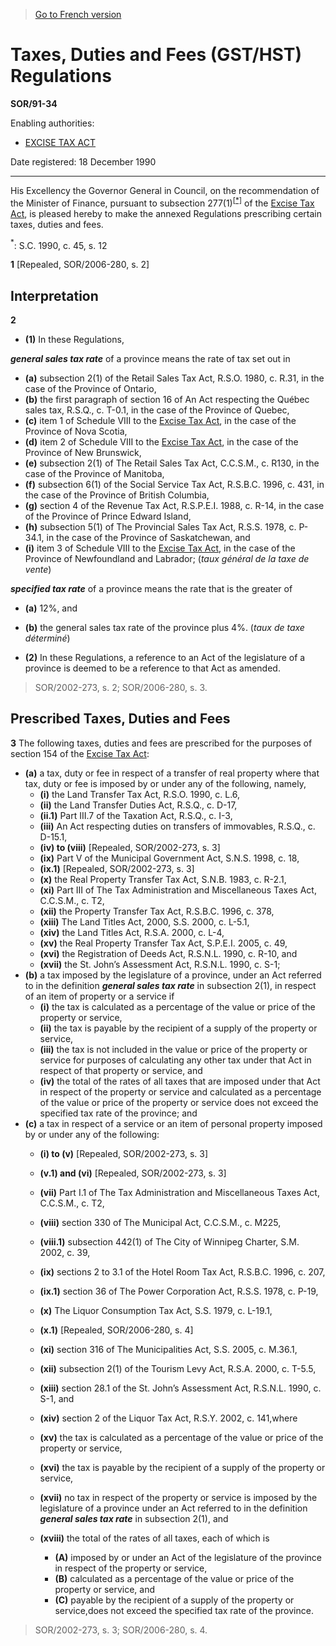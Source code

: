 > [Go to French version](/fr/Règlements/Décrets,%20ordonnances%20et%20règlements%20statutaires/91/34.md)

# Taxes, Duties and Fees (GST/HST) Regulations

**SOR/91-34**

Enabling authorities: 
- [EXCISE TAX ACT](/en/Acts/Revised%20Statutes%20of%20Canada/E/E-15.md)

Date registered: 18 December 1990

----------

His Excellency the Governor General in Council, on the recommendation of the Minister of Finance, pursuant to subsection 277(1)<sup><a href='#footnotea_e'>[*]</a></sup> of the [Excise Tax Act](/en/Acts/Revised%20Statutes%20of%20Canada/E/E-15.md), is pleased hereby to make the annexed Regulations prescribing certain taxes, duties and fees.

<a name='footnotea_e'><sup>*</sup></a>: S.C. 1990, c. 45, s. 12<br />



**1** [Repealed, SOR/2006-280, s. 2]




## Interpretation


**2** 

- **(1)** In these Regulations,

***general sales tax rate*** of a province means the rate of tax set out in
- **(a)** subsection 2(1) of the Retail Sales Tax Act, R.S.O. 1980, c. R.31, in the case of the Province of Ontario,
- **(b)** the first paragraph of section 16 of An Act respecting the Québec sales tax, R.S.Q., c. T-0.1, in the case of the Province of Quebec,
- **(c)** item 1 of Schedule VIII to the [Excise Tax Act](/en/Acts/Revised%20Statutes%20of%20Canada/E/E-15.md), in the case of the Province of Nova Scotia,
- **(d)** item 2 of Schedule VIII to the [Excise Tax Act](/en/Acts/Revised%20Statutes%20of%20Canada/E/E-15.md), in the case of the Province of New Brunswick,
- **(e)** subsection 2(1) of The Retail Sales Tax Act, C.C.S.M., c. R130, in the case of the Province of Manitoba,
- **(f)** subsection 6(1) of the Social Service Tax Act, R.S.B.C. 1996, c. 431, in the case of the Province of British Columbia,
- **(g)** section 4 of the Revenue Tax Act, R.S.P.E.I. 1988, c. R-14, in the case of the Province of Prince Edward Island,
- **(h)** subsection 5(1) of The Provincial Sales Tax Act, R.S.S. 1978, c. P-34.1, in the case of the Province of Saskatchewan, and
- **(i)** item 3 of Schedule VIII to the [Excise Tax Act](/en/Acts/Revised%20Statutes%20of%20Canada/E/E-15.md), in the case of the Province of Newfoundland and Labrador; (*taux général de la taxe de vente*)

***specified tax rate*** of a province means the rate that is the greater of
- **(a)** 12%, and
- **(b)** the general sales tax rate of the province plus 4%. (*taux de taxe déterminé*)

- **(2)** In these Regulations, a reference to an Act of the legislature of a province is deemed to be a reference to that Act as amended.
> SOR/2002-273, s. 2; SOR/2006-280, s. 3.





## Prescribed Taxes, Duties and Fees


**3** The following taxes, duties and fees are prescribed for the purposes of section 154 of the [Excise Tax Act](/en/Acts/Revised%20Statutes%20of%20Canada/E/E-15.md):
- **(a)** a tax, duty or fee in respect of a transfer of real property where that tax, duty or fee is imposed by or under any of the following, namely,
	- **(i)** the Land Transfer Tax Act, R.S.O. 1990, c. L.6,
	- **(ii)** the Land Transfer Duties Act, R.S.Q., c. D-17,
	- **(ii.1)** Part III.7 of the Taxation Act, R.S.Q., c. I-3,
	- **(iii)** An Act respecting duties on transfers of immovables, R.S.Q., c. D-15.1,
	- **(iv) to (viii)** [Repealed, SOR/2002-273, s. 3]
	- **(ix)** Part V of the Municipal Government Act, S.N.S. 1998, c. 18,
	- **(ix.1)** [Repealed, SOR/2002-273, s. 3]
	- **(x)** the Real Property Transfer Tax Act, S.N.B. 1983, c. R-2.1,
	- **(xi)** Part III of The Tax Administration and Miscellaneous Taxes Act, C.C.S.M., c. T2,
	- **(xii)** the Property Transfer Tax Act, R.S.B.C. 1996, c. 378,
	- **(xiii)** The Land Titles Act, 2000, S.S. 2000, c. L-5.1,
	- **(xiv)** the Land Titles Act, R.S.A. 2000, c. L-4,
	- **(xv)** the Real Property Transfer Tax Act, S.P.E.I. 2005, c. 49,
	- **(xvi)** the Registration of Deeds Act, R.S.N.L. 1990, c. R-10, and
	- **(xvii)** the St. John’s Assessment Act, R.S.N.L. 1990, c. S-1;
- **(b)** a tax imposed by the legislature of a province, under an Act referred to in the definition ***general sales tax rate*** in subsection 2(1), in respect of an item of property or a service if
	- **(i)** the tax is calculated as a percentage of the value or price of the property or service,
	- **(ii)** the tax is payable by the recipient of a supply of the property or service,
	- **(iii)** the tax is not included in the value or price of the property or service for purposes of calculating any other tax under that Act in respect of that property or service, and
	- **(iv)** the total of the rates of all taxes that are imposed under that Act in respect of the property or service and calculated as a percentage of the value or price of the property or service does not exceed the specified tax rate of the province; and
- **(c)** a tax in respect of a service or an item of personal property imposed by or under any of the following:
	- **(i) to (v)** [Repealed, SOR/2002-273, s. 3]
	- **(v.1) and (vi)** [Repealed, SOR/2002-273, s. 3]
	- **(vii)** Part I.1 of The Tax Administration and Miscellaneous Taxes Act, C.C.S.M., c. T2,
	- **(viii)** section 330 of The Municipal Act, C.C.S.M., c. M225,
	- **(viii.1)** subsection 442(1) of The City of Winnipeg Charter, S.M. 2002, c. 39,
	- **(ix)** sections 2 to 3.1 of the Hotel Room Tax Act, R.S.B.C. 1996, c. 207,
	- **(ix.1)** section 36 of The Power Corporation Act, R.S.S. 1978, c. P-19,
	- **(x)** The Liquor Consumption Tax Act, S.S. 1979, c. L-19.1,
	- **(x.1)** [Repealed, SOR/2006-280, s. 4]
	- **(xi)** section 316 of The Municipalities Act, S.S. 2005, c. M.36.1,
	- **(xii)** subsection 2(1) of the Tourism Levy Act, R.S.A. 2000, c. T-5.5,
	- **(xiii)** section 28.1 of the St. John’s Assessment Act, R.S.N.L. 1990, c. S-1, and
	- **(xiv)** section 2 of the Liquor Tax Act, R.S.Y. 2002, c. 141,where


	- **(xv)** the tax is calculated as a percentage of the value or price of the property or service,
	- **(xvi)** the tax is payable by the recipient of a supply of the property or service,
	- **(xvii)** no tax in respect of the property or service is imposed by the legislature of a province under an Act referred to in the definition ***general sales tax rate*** in subsection 2(1), and
	- **(xviii)** the total of the rates of all taxes, each of which is
		- **(A)** imposed by or under an Act of the legislature of the province in respect of the property or service,
		- **(B)** calculated as a percentage of the value or price of the property or service, and
		- **(C)** payable by the recipient of a supply of the property or service,does not exceed the specified tax rate of the province.
> SOR/2002-273, s. 3; SOR/2006-280, s. 4.



